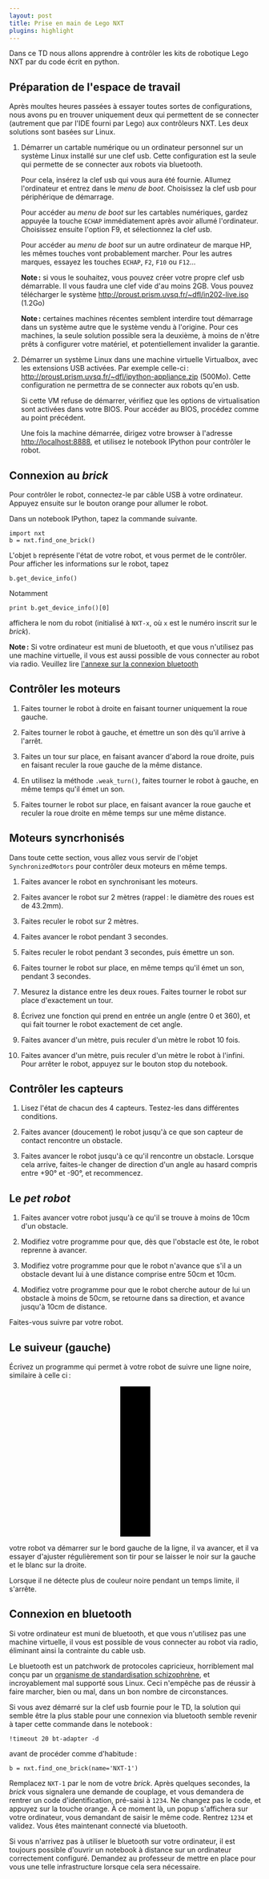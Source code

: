 ```yaml
---
layout: post
title: Prise en main de Lego NXT
plugins: highlight
---
```


Dans ce TD nous allons apprendre à contrôler les kits de robotique
Lego NXT par du code écrit en python.

## Préparation de l'espace de travail

Après moultes heures passées à essayer toutes sortes de
configurations, nous avons pu en trouver uniquement deux qui
permettent de se connecter (autrement que par l'IDE fourni par Lego)
aux contrôleurs NXT. Les deux solutions sont basées sur Linux.

1. Démarrer un cartable numérique ou un ordinateur personnel sur un
   système Linux installé sur une clef usb. Cette configuration est la
   seule qui permette de se connecter aux robots via bluetooth.
   
   Pour cela, insérez la clef usb qui vous aura été fournie. Allumez
   l'ordinateur et entrez dans le *menu de boot*. Choisissez la clef
   usb pour périphérique de démarrage.
   
   Pour accéder au *menu de boot* sur les cartables numériques, gardez
   appuyée la touche `ECHAP` immédiatement après avoir allumé
   l'ordinateur. Choisissez ensuite l'option F9, et sélectionnez la
   clef usb.
   
   Pour accéder au *menu de boot* sur un autre ordinateur de marque
   HP, les mêmes touches vont probablement marcher. Pour les autres
   marques, essayez les touches `ECHAP`, `F2`, `F10` ou `F12`...
   
   **Note :** si vous le souhaitez, vous pouvez créer votre propre
   clef usb démarrable. Il vous faudra une clef vide d'au moins
   2GB. Vous pouvez télécharger le système
   <http://proust.prism.uvsq.fr/~dfl/in202-live.iso> (1.2Go)

   **Note :** certaines machines récentes semblent interdire tout
   démarrage dans un système autre que le système vendu à
   l'origine. Pour ces machines, la seule solution possible sera la
   deuxième, à moins de n'être prêts à configurer votre matériel, et
   potentiellement invalider la garantie.

2. Démarrer un système Linux dans une machine virtuelle Virtualbox,
   avec les extensions USB activées. Par exemple celle-ci :
   <http://proust.prism.uvsq.fr/~dfl/ipython-appliance.zip>
   (500Mo). Cette configuration ne permettra de se connecter aux
   robots qu'en usb.
   
   Si cette VM refuse de démarrer, vérifiez que les options de
   virtualisation sont activées dans votre BIOS. Pour accéder au BIOS,
   procédez comme au point précédent.
   
   Une fois la machine démarrée, dirigez votre browser à l'adresse
   <http://localhost:8888>, et utilisez le notebook IPython pour
   contrôler le robot.


## Connexion au *brick*

Pour contrôler le robot, connectez-le par câble USB à votre
ordinateur. Appuyez ensuite sur le bouton orange pour allumer le
robot.

Dans un notebook IPython, tapez la commande suivante.

~~~
import nxt
b = nxt.find_one_brick()
~~~

L'objet `b` représente l'état de votre robot, et vous permet de le
contrôler. Pour afficher les informations sur le robot, tapez

~~~
b.get_device_info()
~~~

Notamment

~~~
print b.get_device_info()[0]
~~~

affichera le nom du robot (initialisé à `NXT-x`, où `x` est le numéro
inscrit sur le *brick*).

**Note :** Si votre ordinateur est muni de bluetooth, et que vous
n'utilisez pas une machine virtuelle, il vous est aussi possible de
vous connecter au robot via radio. Veuillez lire
[l'annexe sur la connexion bluetooth](#connexion-en-bluetooth)


## Contrôler les moteurs

1. Faites tourner le robot à droite en faisant tourner uniquement
   la roue gauche.

1. Faites tourner le robot à gauche, et émettre un son dès
   qu'il arrive à l'arrêt.

1. Faites un tour sur place, en faisant avancer d'abord la roue
   droite, puis en faisant reculer la roue gauche de la même distance.

1. En utilisez la méthode `.weak_turn()`, faites tourner le robot à
   gauche, en même temps qu'il émet un son.

1. Faites tourner le robot sur place, en faisant avancer la roue
   gauche et reculer la roue droite en même temps sur une même
   distance.


## Moteurs syncrhonisés

Dans toute cette section, vous allez vous servir de l'objet
`SynchronizedMotors` pour contrôler deux moteurs en même temps.

1. Faites avancer le robot en synchronisant les moteurs.

1. Faites avancer le robot sur 2 mètres (rappel : le diamètre des
   roues est de 43.2mm).

1. Faites reculer le robot sur 2 mètres.
   
1. Faites avancer le robot pendant 3 secondes.

1. Faites reculer le robot pendant 3 secondes, puis émettre un son.

1. Faites tourner le robot sur place, en même temps qu'il émet un son,
   pendant 3 secondes.

1. Mesurez la distance entre les deux roues. Faites tourner le robot
   sur place d'exactement un tour.

1. Écrivez une fonction qui prend en entrée un angle (entre 0 et 360),
   et qui fait tourner le robot exactement de cet angle.

1. Faites avancer d'un mètre, puis reculer d'un mètre le robot 10
   fois.

1. Faites avancer d'un mètre, puis reculer d'un mètre le robot à
   l'infini. Pour arrêter le robot, appuyez sur le bouton stop du
   notebook.

## Contrôler les capteurs

1. Lisez l'état de chacun des 4 capteurs. Testez-les dans différentes
   conditions.

1. Faites avancer (doucement) le robot jusqu'à ce que son capteur de
   contact rencontre un obstacle.

1. Faites avancer le robot jusqu'à ce qu'il rencontre un
   obstacle. Lorsque cela arrive, faites-le changer de direction d'un
   angle au hasard compris entre +90° et -90°, et recommencez.


## Le *pet robot*

1. Faites avancer votre robot jusqu'à ce qu'il se trouve à moins de
   10cm d'un obstacle.

1. Modifiez votre programme pour que, dès que l'obstacle est ôte, le
   robot reprenne à avancer.

1. Modifiez votre programme pour que le robot n'avance que s'il a un
   obstacle devant lui à une distance comprise entre 50cm et 10cm.

1. Modifiez votre programme pour que le robot cherche autour de lui un
   obstacle à moins de 50cm, se retourne dans sa direction, et avance
   jusqu'à 10cm de distance.

Faites-vous suivre par votre robot.


## Le suiveur (gauche)

Écrivez un programme qui permet à votre robot de suivre une ligne
noire, similaire à celle ci :
   
<div style="width:60px;height:300px;background-color:black;margin:auto"></div>
   
votre robot va démarrer sur le bord gauche de la ligne, il va avancer,
et il va essayer d'ajuster régulièrement son tir pour se laisser le
noir sur la gauche et le blanc sur la droite.

Lorsque il ne détecte plus de couleur noire pendant un temps limite,
il s'arrête.


## Connexion en bluetooth

Si votre ordinateur est muni de bluetooth, et que vous n'utilisez pas
une machine virtuelle, il vous est possible de vous connecter au robot
via radio, éliminant ainsi la contrainte du cable usb.

Le bluetooth est un patchwork de protocoles capricieux, horriblement
mal conçu par un
[organisme de standardisation schizophrène](https://en.wikipedia.org/wiki/Bluetooth_Special_Interest_Group),
et incroyablement mal supporté sous Linux. Ceci n'empêche pas de
réussir à faire marcher, bien ou mal, dans un bon nombre de
circonstances.

Si vous avez démarré sur la clef usb fournie pour le TD, la solution
qui semble être la plus stable pour une connexion via bluetooth semble
revenir à taper cette commande dans le notebook :

~~~
!timeout 20 bt-adapter -d
~~~

avant de procéder comme d'habitude :

~~~
b = nxt.find_one_brick(name='NXT-1')
~~~

Remplacez `NXT-1` par le nom de votre *brick*. Après quelques
secondes, la *brick* vous signalera une demande de couplage, et vous
demandera de rentrer un code d'identification, pré-saisi à `1234`. Ne
changez pas le code, et appuyez sur la touche orange. À ce moment là,
un popup s'affichera sur votre ordinateur, vous demandant de saisir le
même code. Rentrez `1234` et validez. Vous êtes maintenant connecté
via bluetooth.

Si vous n'arrivez pas à utiliser le bluetooth sur votre ordinateur, il
est toujours possible d'ouvrir un notebook à distance sur un
ordinateur correctement configuré. Demandez au professeur de mettre en
place pour vous une telle infrastructure lorsque cela sera nécessaire.
